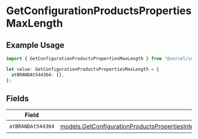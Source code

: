 # GetConfigurationProductsPropertiesMaxLength

## Example Usage

```typescript
import { GetConfigurationProductsPropertiesMaxLength } from "@vercel/sdk/models/getconfigurationproductsop.js";

let value: GetConfigurationProductsPropertiesMaxLength = {
  atBRANDAt544364: {},
};
```

## Fields

| Field                                                                                                                                                                                                                          | Type                                                                                                                                                                                                                           | Required                                                                                                                                                                                                                       | Description                                                                                                                                                                                                                    |
| ------------------------------------------------------------------------------------------------------------------------------------------------------------------------------------------------------------------------------ | ------------------------------------------------------------------------------------------------------------------------------------------------------------------------------------------------------------------------------ | ------------------------------------------------------------------------------------------------------------------------------------------------------------------------------------------------------------------------------ | ------------------------------------------------------------------------------------------------------------------------------------------------------------------------------------------------------------------------------ |
| `atBRANDAt544364`                                                                                                                                                                                                              | [models.GetConfigurationProductsPropertiesIntegrationsResponse200ApplicationJSONResponseBodyAtBRANDAt544364](../models/getconfigurationproductspropertiesintegrationsresponse200applicationjsonresponsebodyatbrandat544364.md) | :heavy_check_mark:                                                                                                                                                                                                             | N/A                                                                                                                                                                                                                            |